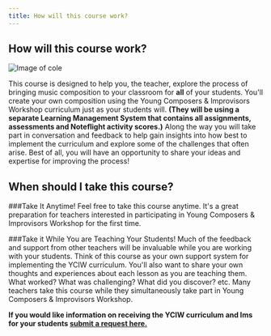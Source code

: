 ```yaml
---
title: How will this course work?
---
```


## How will this course work?

![Image of cole]({{site.baseurl}}/img/cole.png)

This course is designed to help you, the teacher, explore the process of bringing music composition to your classroom for **all** of your students. You'll create your own composition using the Young Composers & Improvisors Workshop curriculum just as your students will. **(They will be using a separate Learning Management System that contains all assignments, assessments and Noteflight activity scores.)**  Along the way you will take part in conversation and feedback to help gain insights into how best to implement the curriculum and explore some of the challenges that often arise. Best of all, you will have an opportunity to share your ideas and expertise for improving the process! 

## When should I take this course?

###Take It Anytime!
Feel free to take this course anytime. It's a great preparation for teachers interested in participating in Young Composers & Improvisors Workshop for the first time.   

###Take it While You are Teaching Your Students!
Much of the feedback and support from other teachers will be invaluable while you are working with your students. Think of this course as your own support system for implementing the YCIW curriculum. You'll also want to share your own thoughts and experiences about each lesson as you are teaching them. What worked? What was challenging? What did you discover? etc. Many teachers take this course while they simultaneously take part in Young Composers & Improvisors Workshop. 

**If you would like information on receiving the YCIW curriculum and lms for your students [submit a request here.](http://www.yciw.net/1/consultation-form/)**


